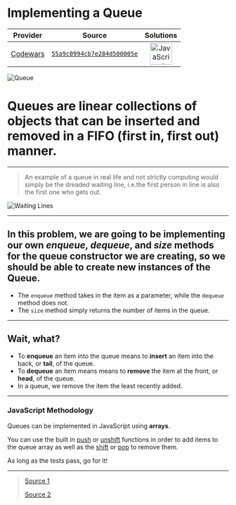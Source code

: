 [_metadata_:generated]: - "true"

# Implementing a Queue

<!-- INFO TABLE BEGIN -->

| Provider                                        | Source                                                                               | Solutions                                                                                                                                                    |
| :---------------------------------------------: | :----------------------------------------------------------------------------------: | :----------------------------------------------------------------------------------------------------------------------------------------------------------: |
| [Codewars](../../../docs/providers/Codewars.md) | [`55a9c0994cb7e284d500005e`](https://www.codewars.com/kata/55a9c0994cb7e284d500005e) | [<img src="https://res.cloudinary.com/rascaltwo/image/upload/v1631924076/javascript_ehszr7.svg" alt="JavaScript" title="JavaScript" width="50" />](solve.js) |

<!-- INFO TABLE END -->

![Queue](http://www.stoimen.com/blog/wp-content/uploads/2012/06/2.-Queue-Operations.png)

# Queues are linear collections of objects that can be inserted and removed in a FIFO (first in, first out) manner. 

---

> An example of a queue in real life and not strictly computing would simply be the dreaded waiting line, i.e.the first person in line is also the first one who gets out. 

![Waiting Lines](http://blog.lavi.com/wp-content/uploads/2013/01/waiting-in-line-1024x339.jpg)

---

## In this problem, we are going to be implementing our own ***enqueue***, ***dequeue***, and ***size*** methods for the queue constructor we are creating, so we should be able to create new instances of the Queue.

- The `enqueue` method takes in the item as a parameter, while the `dequeue` method does not.
- The `size` method simply returns the number of items in the queue. 

---

## Wait, what?

- To **enqueue** an item into the queue means to **insert** an item into the back, or **tail**, of the queue.
- To **dequeue** an item means means  to **remove** the item at the front, or **head**, of the queue.
- In a queue, we remove the item the least recently added.

---

### JavaScript Methodology

Queues can be implemented in JavaScript using **arrays**. 

You can use the built in [push](https://developer.mozilla.org/en-US/docs/Web/JavaScript/Reference/Global_Objects/Array/push) or [unshift](https://developer.mozilla.org/en-US/docs/Web/JavaScript/Reference/Global_Objects/Array/unshift) functions in order to add items to the queue array as well as the [shift](https://developer.mozilla.org/en-US/docs/Web/JavaScript/Reference/Global_Objects/Array/shift) or [pop](https://developer.mozilla.org/en-US/docs/Web/JavaScript/Reference/Global_Objects/Array/pop) to remove them.

As long as the tests pass, go for it!

---

> [Source 1](http://code.stephenmorley.org/javascript/queues/)
>
> [Source 2](http://www.cs.cmu.edu/~adamchik/15-121/lectures/Stacks%20and%20Queues/Stacks%20and%20Queues.html)
